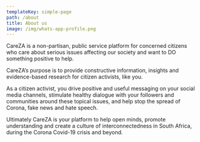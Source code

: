 ```yaml
---
templateKey: simple-page
path: /about
title: About us
image: /img/whats-app-profile.png
---
```


CareZA is a non-partisan, public service platform for concerned citizens who care about serious issues affecting our society and want to DO something positive to help.

CareZA’s purpose is to provide constructive information, insights and evidence-based research for citizen activists, like you.

As a citizen activist, you drive positive and useful messaging on your social media channels, stimulate healthy dialogue with your followers and communities around these topical issues, and help stop the spread of Corona, fake news and hate speech.

Ultimately CareZA is your platform to help open minds, promote understanding and create a culture of interconnectedness in South Africa, during the Corona Covid-19 crisis and beyond.
